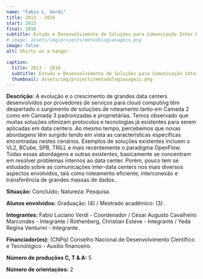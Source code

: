 ```yaml
---
name: "Fabio L. Verdi"
title: 2013 - 2016
start: 2013
final: 2016
subtitle: Estudo e Desenvolvimento de Soluções para Comunicação Inter-Data Centers (Universal 2013 - Faixa B)
# image: assets/img/projects/metodologiasageis.png
image: false
alt: Shirts on a hanger

caption:
  title: 2013 - 2016
  subtitle: Estudo e Desenvolvimento de Soluções para Comunicação Inter-Data Centers (Universal 2013 - Faixa B)
  thumbnail: assets/img/projects/metodologiasageis.png
---
```

<p class="text-justify my-2">
<strong>Descrição:</strong> A evolução e o crescimento de grandes data centers desenvolvidos por provedores de serviços para cloud computing têm despertado o surgimento de soluções de roteamento tanto em Camada 2 como em Camada 3 padronizadas e proprietárias. Temos observado que muitas soluções otimizam protocolos e tecnologias já existentes para serem aplicadas em data centers. Ao mesmo tempo, percebemos que novas abordagens têm surgido tendo em vista as características específicas encontradas nestes cenários. Exemplos de soluções existentes incluem o VL2, BCube, SPB, TRILL e mais recentemente o paradigma OpenFlow. Todas essas abordagens e outras existentes, basicamente se concentram em resolver problemas internos ao data center. Porém, pouco tem se estudado sobre as comunicações inter-data centers nos mais diversos aspectos envolvidos, tais como roteamento eficiente, interconexão e transferência de grandes massas de dados..
</p>
<p class = "text-justify my-2">
<strong>Situação:</strong> Concluído; Natureza: Pesquisa. 
</p>
<p class = "text-justify my-2">
  <strong>Alunos envolvidos:</strong>  Graduação: (4) / Mestrado acadêmico: (3) . 
</p>
<p class = "text-justify my-2">
<strong>Integrantes:</strong>  Fabio Luciano Verdi - Coordenador / Cesar Augusto Cavalheiro Marcondes - Integrante / Rothenberg, Christian Esteve - Integrante / Yeda Regina Venturini - Integrante.
</p>
<p class = "text-justify my-2">
<strong>Financiador(es):</strong> (CNPq) Conselho Nacional de Desenvolvimento Científico e Tecnológico - Auxílio financeiro.
</p>
<p class = "text-justify my-2">
<strong>Número de produções C, T & A:</strong> 5
</p>
<p class = "text-justify my-2">
<strong>Número de orientações:</strong> 2
</p>